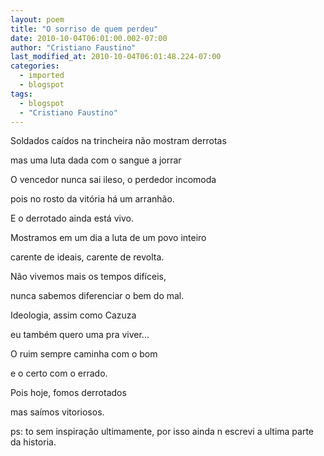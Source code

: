 ```yaml
---
layout: poem
title: "O sorriso de quem perdeu"
date: 2010-10-04T06:01:00.002-07:00
author: "Cristiano Faustino"
last_modified_at: 2010-10-04T06:01:48.224-07:00
categories:
  - imported
  - blogspot
tags:
  - blogspot
  - "Cristiano Faustino"
---
```


Soldados caídos na trincheira não mostram derrotas

mas uma luta dada com o sangue a jorrar

O vencedor nunca sai ileso, o perdedor incomoda

pois no rosto da vitória há um arranhão.

E o derrotado ainda está vivo.

Mostramos em um dia a luta de um povo inteiro

carente de ideais, carente de revolta.

Não vivemos mais os tempos difíceis,

nunca sabemos diferenciar o bem do mal.

Ideologia, assim como Cazuza

eu também quero uma pra viver...

O ruim sempre caminha com o bom

e o certo com o errado.

Pois hoje, fomos derrotados

mas saímos vitoriosos.

ps: to sem inspiração ultimamente, por isso ainda n escrevi a ultima parte da historia.